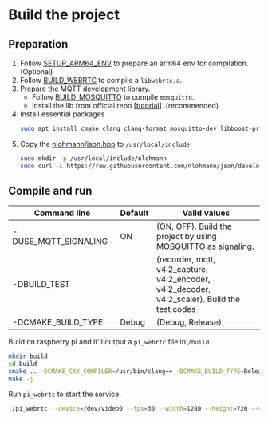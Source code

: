 # Build the project

## Preparation
1. Follow [SETUP_ARM64_ENV](SETUP_ARM64_ENV.md) to prepare an arm64 env for compilation. (Optional)
2. Follow [BUILD_WEBRTC](BUILD_WEBRTC.md) to compile a `libwebrtc.a`.
3. Prepare the MQTT development library.
    * Follow [BUILD_MOSQUITTO](BUILD_MOSQUITTO.md) to compile `mosquitto`.
    * Install the lib from official repo [[tutorial](https://repo.mosquitto.org/debian/README.txt)]. (recommended)
4. Install essential packages
    ```bash
    sudo apt install cmake clang clang-format mosquitto-dev libboost-program-options-dev libavformat-dev libavcodec-dev libavutil-dev libswscale-dev libpulse-dev libasound2-dev libjpeg-dev
    ```
5. Copy the [nlohmann/json.hpp](https://github.com/nlohmann/json/blob/develop/single_include/nlohmann/json.hpp) to `/usr/local/include`
    ```bash
    sudo mkdir -p /usr/local/include/nlohmann
    sudo curl -L https://raw.githubusercontent.com/nlohmann/json/develop/single_include/nlohmann/json.hpp -o /usr/local/include/nlohmann/json.hpp
    ```

## Compile and run

| <div style="width:200px">Command line</div> | Default | Valid values |
| --------------------------------------------| ----------- | ------------ |
| -DUSE_MQTT_SIGNALING | ON | (ON, OFF). Build the project by using MOSQUITTO as signaling. |
| -DBUILD_TEST |  | (recorder, mqtt, v4l2_capture, v4l2_encoder, v4l2_decoder, v4l2_scaler). Build the test codes |
| -DCMAKE_BUILD_TYPE | Debug | (Debug, Release) |

Build on raspberry pi and it'll output a `pi_webrtc` file in `/build`.
```bash
mkdir build
cd build
cmake .. -DCMAKE_CXX_COMPILER=/usr/bin/clang++ -DCMAKE_BUILD_TYPE=Release
make -j
```

Run `pi_webrtc` to start the service.
```bash
./pi_webrtc --device=/dev/video0 --fps=30 --width=1280 --height=720 --v4l2_format=mjpeg --mqtt_host=<hostname> --mqtt_port=1883 --mqtt_username=<username> --mqtt_password=<password> --hw_accel
```
